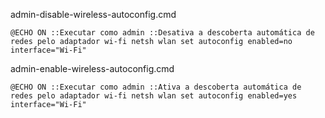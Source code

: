 admin-disable-wireless-autoconfig.cmd
```
@ECHO ON ::Executar como admin ::Desativa a descoberta automática de redes pelo adaptador wi-fi netsh wlan set autoconfig enabled=no interface="Wi-Fi"
```

admin-enable-wireless-autoconfig.cmd
```
@ECHO ON ::Executar como admin ::Ativa a descoberta automática de redes pelo adaptador wi-fi netsh wlan set autoconfig enabled=yes interface="Wi-Fi"
```